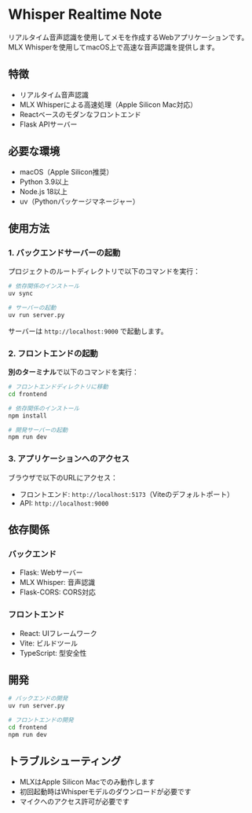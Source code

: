 # Whisper Realtime Note

リアルタイム音声認識を使用してメモを作成するWebアプリケーションです。MLX Whisperを使用してmacOS上で高速な音声認識を提供します。

## 特徴

- リアルタイム音声認識
- MLX Whisperによる高速処理（Apple Silicon Mac対応）
- Reactベースのモダンなフロントエンド
- Flask APIサーバー

## 必要な環境

- macOS（Apple Silicon推奨）
- Python 3.9以上
- Node.js 18以上
- uv（Pythonパッケージマネージャー）

## 使用方法

### 1. バックエンドサーバーの起動

プロジェクトのルートディレクトリで以下のコマンドを実行：

```bash
# 依存関係のインストール
uv sync

# サーバーの起動
uv run server.py
```

サーバーは `http://localhost:9000` で起動します。

### 2. フロントエンドの起動

**別のターミナル**で以下のコマンドを実行：

```bash
# フロントエンドディレクトリに移動
cd frontend

# 依存関係のインストール
npm install

# 開発サーバーの起動
npm run dev
```

### 3. アプリケーションへのアクセス

ブラウザで以下のURLにアクセス：
- フロントエンド: `http://localhost:5173`（Viteのデフォルトポート）
- API: `http://localhost:9000`

## 依存関係

### バックエンド
- Flask: Webサーバー
- MLX Whisper: 音声認識
- Flask-CORS: CORS対応

### フロントエンド
- React: UIフレームワーク
- Vite: ビルドツール
- TypeScript: 型安全性

## 開発

```bash
# バックエンドの開発
uv run server.py

# フロントエンドの開発
cd frontend
npm run dev
```

## トラブルシューティング

- MLXはApple Silicon Macでのみ動作します
- 初回起動時はWhisperモデルのダウンロードが必要です
- マイクへのアクセス許可が必要です